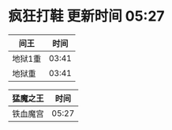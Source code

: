 # 疯狂打鞋 更新时间 05:27

| 间王   | 时间    |
|--------|-------|
| 地狱1重 | 03:41 |
| 地狱重 | 03:41 |

| 猛魔之王   | 时间    |
|--------|-------|
| 铁血魔宫 | 05:27 |